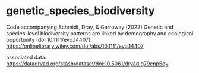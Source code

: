 # genetic_species_biodiversity
Code accompanying Schmidt, Dray, &amp; Garroway (2022) Genetic and species-level biodiversity patterns are linked by demography and ecological opportunity (doi 10.1111/evo.14407): https://onlinelibrary.wiley.com/doi/abs/10.1111/evo.14407

associated data: https://datadryad.org/stash/dataset/doi:10.5061/dryad.g79cnp5qv
